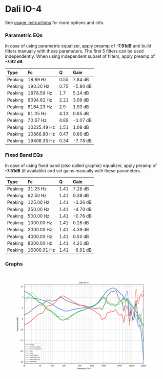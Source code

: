 # Dali IO-4
See [usage instructions](https://github.com/jaakkopasanen/AutoEq#usage) for more options and info.

### Parametric EQs
In case of using parametric equalizer, apply preamp of **-7.91dB** and build filters manually
with these parameters. The first 5 filters can be used independently.
When using independent subset of filters, apply preamp of **-7.92 dB**.

| Type    | Fc          |    Q | Gain     |
|:--------|:------------|:-----|:---------|
| Peaking | 18.89 Hz    | 0.55 | 7.84 dB  |
| Peaking | 190.20 Hz   | 0.75 | -5.80 dB |
| Peaking | 1878.56 Hz  | 1.7  | 5.14 dB  |
| Peaking | 6094.82 Hz  | 2.21 | 3.99 dB  |
| Peaking | 8164.23 Hz  | 2.9  | 1.93 dB  |
| Peaking | 61.05 Hz    | 4.13 | 0.85 dB  |
| Peaking | 70.67 Hz    | 4.89 | -1.07 dB |
| Peaking | 10225.49 Hz | 1.51 | 1.08 dB  |
| Peaking | 10866.80 Hz | 0.47 | 0.66 dB  |
| Peaking | 19408.35 Hz | 0.34 | -7.78 dB |

### Fixed Band EQs
In case of using fixed band (also called graphic) equalizer, apply preamp of **-7.51dB**
(if available) and set gains manually with these parameters.

| Type    | Fc          |    Q | Gain     |
|:--------|:------------|:-----|:---------|
| Peaking | 31.25 Hz    | 1.41 | 7.26 dB  |
| Peaking | 62.50 Hz    | 1.41 | 0.39 dB  |
| Peaking | 125.00 Hz   | 1.41 | -3.36 dB |
| Peaking | 250.00 Hz   | 1.41 | -4.70 dB |
| Peaking | 500.00 Hz   | 1.41 | -0.76 dB |
| Peaking | 1000.00 Hz  | 1.41 | 0.28 dB  |
| Peaking | 2000.00 Hz  | 1.41 | 4.39 dB  |
| Peaking | 4000.00 Hz  | 1.41 | 0.50 dB  |
| Peaking | 8000.00 Hz  | 1.41 | 4.21 dB  |
| Peaking | 16000.01 Hz | 1.41 | -6.91 dB |

### Graphs
![](./Dali%20IO-4.png)